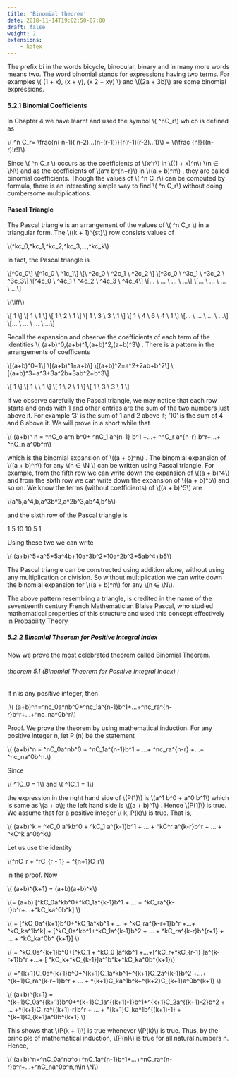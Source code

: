 ```yaml
---
title: 'Binomial theorem'
date: 2018-11-14T19:02:50-07:00
draft: false
weight: 2
extensions:
    - katex
---
```


The prefix bi in the words bicycle, binocular, binary and in many more words means two. The word
binomial stands for expressions having two terms. For examples \\( (1 + x), (x + y), (x 2 + xy) \\) and
\\((2a + 3b)\\) are some binomial expressions.


#### 5.2.1 Binomial Coefficients

In Chapter 4 we have learnt and used the symbol \\( ^nC_r\\) which is defined as
 
 \\( ^n C_r= \frac{n( n-1)( n-2)...(n-(r-1))}{r(r-1)(r-2)...1}\\) = \\(\frac {n!}{(n-r)!r!}\\)

Since \\( ^n C_r \\) occurs as the coefficients of \\(x^r\\) in \\((1 + x)^n\\) \\(n ∈ \N\\) and as the coefficients of \\(a^r b^{n−r}\\)
in \\((a + b)^n\\) , they are called binomial coefficients. Though the values of \\( ^n C_r\\) can be computed by
formula, there is an interesting simple way to find \\( ^n C_r\\) without doing cumbersome multiplications.


#### Pascal Triangle

The Pascal triangle is an arrangement of the values of \\( ^n C_r \\) in a triangular form. The \\((k + 1)^{st}\\) row
consists values of

 \\(^kc_0,^kc_1,^kc_2,^kc_3,...,^kc_k\\)
 

 In fact, the Pascal triangle is

\\[^0c_0\\]
\\[^1c_0  \  ^1c_1\\]
\\[\ ^2c_0 \ ^2c_1 \ ^2c_2  \\]
\\[^3c_0 \ ^3c_1 \ ^3c_2 \ ^3c_3\\]
\\[^4c_0 \ ^4c_1 \ ^4c_2 \ ^4c_3 \ ^4c_4\\]
\\[... \ ... \ ... \ ...\\]
\\[... \ ... \ ... \ ...\\]
 
\\(\iff\\)

\\[ 1 \\]
\\[ 1  \  1 \\]
\\[ 1  \  2 \ 1  \\]
\\[ 1 \  3  \  3  \  1 \\]
\\[ 1  \  4  \  6  \  4  \ 1 \\]
\\[... \ ... \ ... \ ...\\]
\\[... \ ... \ ... \ ...\\]

Recall the expansion and observe the coefficients of each term of the identities \\( (a+b)^0,(a+b)^1,(a+b)^2,(a+b)^3\\) . There is a pattern in the arrangements of coefficents


\\[(a+b)^0=1\\]
\\[(a+b)^1=a+b\\]
\\[(a+b)^2=a^2+2ab+b^2\\]
\\[(a+b)^3=a^3+3a^2b+3ab^2+b^3\\]


\\[   1 \\]
\\[   1  \ \ 1 \\]
\\[   1 \  2  \ 1 \\]
\\[   1 \ 3 \ 3 \ 1 \\]
 

If we observe carefully the Pascal triangle, we may notice that each row starts and ends with 1
and other entries are the sum of the two numbers just above it. For example ‘3’ is the sum of 1 and 2
above it; ‘10’ is the sum of 4 and 6 above it. We will prove in a short while that


\\( (a+b)^ n = ^nC_o a^n b^0+ ^nC_1 a^{n-1} b^1 +...+ ^nC_r a^{n-r} b^r+...+ ^nC_n a^0b^n\\)


which is the binomial expansion of \\((a + b)^n\\) . The binomial expansion of \\((a + b)^n\\) for any \\(n ∈ \N \\) can
be written using Pascal triangle. For example, from the fifth row we can write down the expansion of
\\((a + b)^4\\) and from the sixth row we can write down the expansion of \\((a + b)^5\\) and so on. We know the
terms (without coefficients) of \\((a + b)^5\\) are


\\(a^5,a^4,b,a^3b^2,a^2b^3,ab^4,b^5\\)

and the sixth row of the Pascal triangle is
 
 1  5  10  10  5  1

 Using these two we can write

 \\( (a+b)^5=a^5+5a^4b+10a^3b^2+10a^2b^3+5ab^4+b5\\)

The Pascal triangle can be constructed using addition alone, without using any multiplication or
division. So without multiplication we can write down the binomial expansion for \\((a + b)^n\\) for any
\\(n ∈ \N\\).

The above pattern resembling a triangle, is credited in the name of the seventeenth century French
Mathematician Blaise Pascal, who studied mathematical properties of this structure and used this
concept effectively in Probability Theory


##### 5.2.2 Binomial Theorem for Positive Integral Index

Now we prove the most celebrated theorem called Binomial Theorem.

###### theorem 5.1 (Binomial Theorem for Positive Integral Index) : 
If n is any positive integer, then


\,\\( (a+b)^n=^nc_0a^nb^0+^nc_1a^{n-1}b^1+...+^nc_ra^{n-r}b^r+...+^nc_na^0b^n\\)

Proof. We prove the theorem by using mathematical induction. For any positive integer n, let P (n)
be the statement


 \\( (a+b)^n = ^nC_0a^nb^0 + ^nC_1a^{n-1}b^1 + ...+ ^nc_ra^{n-r} +...+ ^nc_na^0b^n.\\)

Since

 \\( ^1C_0 = 1\\) and \\( ^1C_1 = 1\\)
 
the expression in the right hand side of \\(P(1)\\) is \\(a^1 b^0 + a^0 b^1\\) which is same as \\(a + b\\); the left hand side
is \\((a + b)^1\\) . Hence \\(P(1)\\) is true.
We assume that for a positive integer \\( k, P(k)\\) is true. That is,

\\( (a+b)^k = ^kC_0 a^kb^0 + ^kC_1 a^{k-1}b^1 + ... + ^kC^r a^{k-r}b^r + ... + ^kC^k a^0b^k\\)

Let us use the identity

\\(^nC_r + ^rC_{r - 1} = ^{n+1}C_r\\) 

in the proof. Now

\\( (a+b)^{k+1} = (a+b)(a+b)^k\\)

\\(= (a+b) [^kC_0a^kb^0+^kC_1a^{k-1}b^1 + ... + ^kC_ra^{k-r}b^r+...+^kC_ka^0b^k] \\)


\\( = [^kC_0a^{k+1}b^0+^kC_1a^kb^1 + ... + ^kC_ra^{k-r+1}b^r +...+ ^kC_ka^1b^k] + [^kC_0a^kb^1+^kC_1a^{k-1}b^2 + ... + ^kC_ra^{k-r}b^{r+1} + ... + ^kC_ka^0b^ {k+1}] \\)


 \\( = ^kC_0a^{k+1}b^0+[^kC_1 + ^kC_0 ]a^kb^1 +...+[^kC_r+^kC_{r-1} ]a^{k-r+1}b^r +...+ [ ^kC_k+^kC_{k-1}]a^1b^k+^kC_ka^0b^{k+1}\\)


\\( =^{k+1}C_0a^{k+1}b^0+^{k+1}C_1a^kb^1+^{k+1}C_2a^{k-1}b^2 +...+ ^{k+1}C_ra^{k-r+1}b^r + ... + ^{k+1}C_ka^1b^k+^{k+2}C_{k+1}a^0b^{k+1} \\)

\\( (a+b)^{k+1} = ^{k+1}C_0a^{(k+1)}b^0+^{k+1}C_1a^{(k+1)-1}b^1+^{k+1}C_2a^{(k+1)-2}b^2 + ... +^{k+1}C_ra^{(k+1)-r}b^r + ... + ^{k+1}C_ka^1b^{(k+1)-1} + ^{k+1}C_{k+1}a^0b^{k+1} \\)

This shows that \\(P(k + 1)\\) is true whenever \\(P(k)\\) is true. Thus, by the principle of mathematical
induction, \\(P(n)\\) is true for all natural numbers n. Hence,

\\( (a+b)^n=^nC_0a^nb^o+^nC_1a^{n-1}b^1+...+^nC_ra^{n-r}b^r+...+^nC_na^0b^n,n\in \N\\)

















